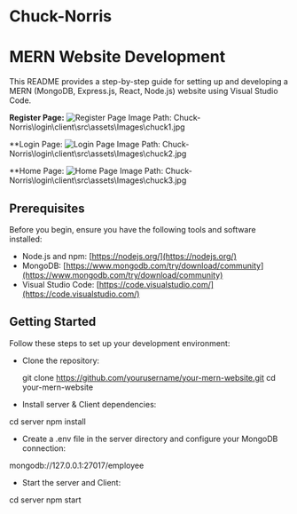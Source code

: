 # Chuck-Norris
# MERN Website Development

This README provides a step-by-step guide for setting up and developing a MERN (MongoDB, Express.js, React, Node.js) website using Visual Studio Code.

**Register Page:**
![Register Page](./assets/Images/chuck1.jpg)
Image Path: Chuck-Norris\login\client\src\assets\Images\chuck1.jpg

**Login Page:
![Login Page](C:\Users\karti\OneDrive\Desktop\Chuck\Chuck-Norris\login\client\src\assets\Images\chuck2.jpg)
Image Path: Chuck-Norris\login\client\src\assets\Images\chuck2.jpg

**Home Page:
![Home Page](C:\Users\karti\OneDrive\Desktop\Chuck\Chuck-Norris\login\client\src\assets\Images\chuck3.jpg)
Image Path: Chuck-Norris\login\client\src\assets\Images\chuck3.jpg

## Prerequisites

Before you begin, ensure you have the following tools and software installed:

- Node.js and npm: [https://nodejs.org/](https://nodejs.org/)
- MongoDB: [https://www.mongodb.com/try/download/community](https://www.mongodb.com/try/download/community)
- Visual Studio Code: [https://code.visualstudio.com/](https://code.visualstudio.com/)

## Getting Started

Follow these steps to set up your development environment:

* Clone the repository:

   git clone https://github.com/yourusername/your-mern-website.git
   cd your-mern-website

* Install server & Client dependencies:

cd server
npm install

* Create a .env file in the server directory and configure your MongoDB connection:

mongodb://127.0.0.1:27017/employee

* Start the server and Client:

cd server
npm start



